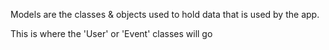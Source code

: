 Models are the classes & objects used to hold data that is used by the app.

This is where the 'User' or 'Event' classes will go